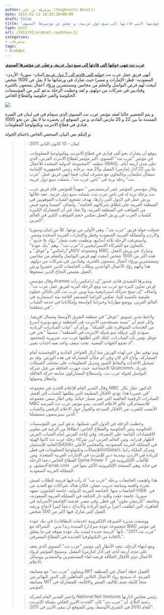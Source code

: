 ```yaml
---
author: يوغرطة بن علي (Youghourta Benali)
date: 2011-01-13 16:28:38+00:00
draft: false
title: 'عرب نت تنهي جولتها التي قادتها إلى سبع دول عربية، و تعلن عن مؤتمرها السنوي '
type: post
url: /2011/01/arabnet-roadshow-2/
categories:
- متفرقات
tags:
- ArabNet
---
```


**[عرب نت تنهي جولتها التي قادتها إلى سبع دول عربية، و تعلن عن مؤتمرها السنوي](http://www.it-scoop.com/2011/01/arabnet-roadshow-2/)**


أنهى فريق عمل عرب نت [جولته التي قادته إلى 7 دول عربية ](http://www.it-scoop.com/2010/11/arabnet-roadshow/) (لبنان- سوريا- الأردن- السعودية- قطر-الإمارات و مصر) حيث شارك في ورشاتها ما لا يقل عن 1500 شخص أتيحت لهم فرص التواصل والتعلم من محامين ومستثمرين وروّاد أعمال يتمتعون بالخبرة وقياديين في شركات من دولهم، و لقد وحظيت الرحلة بدعم كبير من المؤسسات الحكومية والغير حكومية والقطاع الخاص.


[![](http://arabnet.me/site_media/new/images/logo.png )
](http://www.it-scoop.com/2011/01/arabnet-roadshow-2/)


و يتم التحضير حاليا لعقد مؤتمر عرب نت السنوي الذي سيقام في في لبنان في الفترة الممتدة ما بين 22 و 25 مارس القادم، و من المتوقع أن يحضره ما لا يقل عن نحو 1000 قيادي في قطاع الانترنت وتكنولوجيا المعلومات.

و إليكم نص البيان الصحفي الخاص باختتام الجولة:

<!-- more -->


<blockquote>

> 
> لبنان – 13 كانون الثاني 2011
> 
> 

> 
> يتوقع أن يشارك نحو ألف قيادي في قطاع الانترنت وتكنولوجيا المعلومات، في مؤتمر "عرب نت" السنوي، أكبر مؤتمر لقطاع الانترت العربي، الذي تنظمه "المجموعة الدولية المتحدة للأعمال (IBAG)، على مدى أربعة أيام، ما بين 22 آذار (مارس) المقبل و25 منه، برعاية رئيس الجمهورية اللبنانية ميشال سليمان، وبالتعاون مع مصرف لبنان، فيما أنهى فريق عمل "عرب نت" رحلة برية في "باص عرب نت"، شملت سبع دول عربية.
> 
> 

> 
> وقال مؤسس المؤتمر عمر كريستيديس " تمهيداً للمؤتمر، قام فريق عرب نت برحلة برية له في باص عرب نت، شملت سبع دول عربية، عقد خلالها ورش عمل في الدول التي زارها، بهدف تشجيع الشباب الموهوبين في المنطقة العربية على إطلاق شركاتهم الخاصة". وأضاف "لمسنا وجود فيض من المواهب في المنطقة العربية، ولا شك في أن المشاركة الكبيرة للشباب العرب في ورش العمل تعكس حجم المواهب الكبير في العالم العربي".
> 
> 

> 
> شملت جولة فريق "عرب نت"، وهي الأولى من نوعها، كلاً من لبنان وسوريا والأردن والمملكة العربية السعودية وقطر والإمارات العربية المتحدة ومصر. واستغرقت الرحلة ثلاثة أسابيع، ونظمت تحت شعار" روّاد بلا حدود"، بالتعاون مع الشركاء الاستراتيجيين لـ"عرب نت"، وهم "بنك عودة" و"ارامكس" و"غوغل" وN2V ومجموعة MBC. وشارك في ورش العمل هذه أكثر من 1500 شخص أتيحت لهم فرص التواصل والتعلم من محامين ومستثمرين وروّاد أعمال يتمتعون بالخبرة، وقياديين في شركات من دولهم. هذا وألهم روّاد الأعمال الواعدين وطلاب الجامعات الذين حضروا ورش العمل بقصص النجاح الذين سمعوها.
> 
> 

> 
> وقال مؤسس Aramex ومديرها التنفيذي فادي غندور"إن ارامكس رأت فرص تعاون كثيرة مع عرب نت ومع الرحلة البرية لفريق عمل عرب نت". وأضاف "إن نسج شراكة استراتيجية بيننا وبين عرب نت كان بالتالي خطوة طبيعية بالنسبة إلينا، تعكس التزامنا المستمر لإقامة بيئة استثمارية في العالم العربي، ووضع مهاراتنا وخبراتنا الواسعة وإمكاناتنا في خدمة الشباب في منطقتنا".
> 
> 

> 
> ولاحظ مدير تسويق "غوغل" في منطقة الشرق الأوسط وشمال افريقيا، وائل غنيم أن "نسبة مستخدمي الانترنت في المنطقة ترتفع بوتيرة أسرع من الخدمات المتوافرة على الشبكة". ورأى أن "غياب المبادرات الريادية سيؤدي إلى عرقلة نمو شبكة الانترنت في المنطقة"، مضيفاً "نحن في غوغل نؤمن بأن المبادرات، كتلك التي أطلقها عرب نت، ضرورية للمجتمع، اذ تجمع الجهات المعنية  تحت سقف واحد بغية احداث تغيير".
> 
> 

> 
> وتم توفير نقل حي لهذه الورش مما أزال الحواجز المادية و اللوجستية أمام المشاركة، وأتاح لأي كان وفي أي مكان المشاركة في هذه الورش. وقد تم تسجيل الاحداث والتقاط الصور وتنزيل المعلومات على مختلف الشبكات الاجتماعية. حيث جهزت الحافلة من قبل شركة Qualcomm، شريك التواصل لجولة عرب نت، واستطاع المشاركون متابعة حركة الحافلة وانتظار وصولها.
> 
> 

> 
> وقال المدير العام للإعلام الجديد في مجموعة MBC  الدكتور عمّار بكار "في عصرنا هذا، تؤدي الأفكار العظيمة التي يطلقها الشباب إلى أفضل المبادرات الرقمية العالمية التي تغير مسار حياتنا. وفي اطار سعي مجموعة MBC للانضمام إلى عالم الاعلام الجديد، يبدو مؤتمر عرب نت الفرصة الأنسب للتقرب من الأفكار المبدعة والحوار حول الاعلام الرقمي والشباب الذين سيرسمون مستقبلنا."
> 
> 

> 
> وحظيت الرحلة في الدول التي شملتها، بدعم كبير من المؤسسات الحكومية وغير الحكومية والقطاع الخاص، انطلاقاً من الرغبة في تطوير الاقتصادات القائمة على المعرفة، وفي إتاحة الفرص أمام الشباب العربي لاظهار قدراته. ومن العالم العربي أبرز شركاء رحلة عرب نت كانوا الهيئة العامة للإستثمار(SAGIA) في المملكة العربية السعودية، والمجلس الأعلى للإتصالات وتكنولوجيا المعلومات في قطر(ictQatar)، ومركز الملكة رانيا للريادة في الاردن، ومدينة دبي للإنترنت في الإمارات العربية المتحدة. ومن القطاع الخاص دعما الرحلة Game Power 7  للألعاب الإلكترونية في دمشق، وFainak.com   في جدّة، وهي الصفحة الإلكترونية الأكثر نمواً في المملكة العربية السعودية.
> 
> 

> 
> هذا واهتمت الجامعات برحلة "عرب نت" اذ رأت فيها فرصة للطلاب لعيش تجربة واقعية ومتابعة تدريب عملي. فكان هناك شراكات مع العديد من الجامعات منها: الجامعة العربية الدولية، جامعة القلمون، معهد HIBA  في سوريا، جامعة عفّت وكلية دار الحكمة في المملكة العربية السعودية، وجامعة "كارنيجي ملون" في قطر. وفي مصر، قدمت الجامعة الأميركية في القاهرة، التي أطلقت أخيراً برنامج الريادة والابداع، دعماً كبيراً لانجاح ورشة العمل التي شارك فيها أكثر من 500 شخص.
> 
> 

> 
> ووصفت مديرة الصيرفة الإلكترونية (خدمات البطاقات) في بنك عودة (مجموعة عودة سرادار) السيدة رندا بدير،   الشراكة مع IBAG في مؤتمر "عرب نت 2011"، بأنها "فرصة جديدة ليثبت بنك عودة تفوقه في ما يتعلق بالافادة من التكنولوجيا الجديدة في القطاع المصرفي".
> 
> 

> 
> ومع انتهاء الرحلة، تتجه الأنظار إلى مؤتمر "عرب نت" السنوي الذي يعقد على مدى أربعة أيام، في آذار (مارس) المقبل. وسيتيح المؤتمر لرواد الأعمال ذوي الأفكار الخلاّقة فرصة لقاء المستثمرين والمنفذين ووسائل الاعلام.
> 
> 

> 
> ويتعاون "عرب نت" مع مسابقة MIT لأفضل خطة أعمال في المنطقة العربية، اذ سيمنح رواد الأعمال الثلاثين المتأهلين إلى الدور النهائي من مسابقة MIT منحاً كاملة تضم تكاليف السفر والاقامة، للمشاركة في المؤتمر.
> 
> 

> 
> واعتبر المدير العام لشركة National Net Ventures رئيس مجلس ادارتها رشيد البلّاع، أن "عرب نت" كان "الحدث الابرز الخاص بشبكة الإنترنت للعام 2010 في الشرق الأوسط، ومن المتوقع أن يبقى الأبرز في 2011".
> 
> </blockquote>
